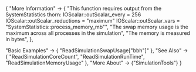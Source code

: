 {
  "More Information" ->
   {
    "This function requires output from the SystemStatistics thorn:
IOScalar::outScalar_every      = 256
IOScalar::outScalar_reductions = \"maximum\"
IOScalar::outScalar_vars       = \"SystemStatistics::process_memory_mb\"",
    "The swap memory usage is the maximum across all processes in the simulation",
    "The memory is measured in bytes",
   },

  "Basic Examples" -> {
    "ReadSimulationSwapUsage[\"bbh\"]"
    },
  "See Also" -> {
    "ReadSimulationCoreCount", "ReadSimulationRunTime", "ReadSimulationMemoryUsage"
   },
  "More About" -> {"SimulationTools"}
}
